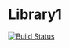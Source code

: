 # Library1
[![Build Status](https://github.com/Slim1011/Library1/actions/workflows/dotnet.yml/badge.svg?branch=master)](https://github.com/Slim1011/Library1/actions/workflows/dotnet.yml)
